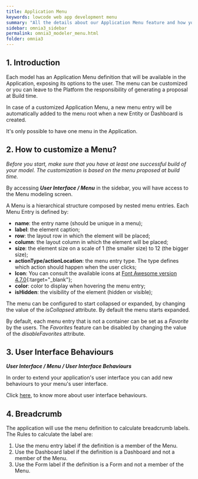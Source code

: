 ```yaml
---
title: Application Menu
keywords: lowcode web app development menu
summary: "All the details about our Application Menu feature and how you can build custom menus for your web applications."
sidebar: omnia3_sidebar
permalink: omnia3_modeler_menu.html
folder: omnia3
---
```


## 1. Introduction

Each model has an Application Menu definition that will be available in the Application, exposing its options to the user.
The menu can be customized or you can leave to the Platform the responsibility of generating a proposal at Build time.

In case of a customized Application Menu, a new menu entry will be automatically added to the menu root when a new Entity or Dashboard is created.

It's only possible to have one menu in the Application.

## 2. How to customize a Menu?

_Before you start, make sure that you have at least one successful build of your model. The customization is based on the menu proposed at build time._

By accessing **_User Interface / Menu_** in the sidebar, you will have access to the Menu modeling screen.

A Menu is a hierarchical structure composed by nested menu entries. Each Menu Entry is defined by:

- **name**: the entry name (should be unique in a menu);
- **label**: the element caption;
- **row**: the layout row in which the element will be placed;
- **column**: the layout column in which the element will be placed;
- **size**: the element size on a scale of 1 (the smaller size) to 12 (the bigger size);
- **actionType/actionLocation**: the menu entry type. The type defines which action should happen when the user clicks;
- **Icon**: You can consult the available icons at [Font Awesome version 4.7.0](https://fontawesome.com/v4.7.0/){:target="\_blank"};
- **color**: color to display when hovering the menu entry;
- **isHidden**: the visibility of the element (hidden or visible);

The menu can be configured to start collapsed or expanded, by changing the value of the _isCollapsed_ attribute. By default the menu starts expanded.

By default, each menu entry that is not a container can be set as a _Favorite_ by the users. The _Favorites_ feature can be disabled by changing the value of the _disableFavorites_ attribute.

## 3. User Interface Behaviours

**_User Interface / Menu / User Interface Behaviours_**

In order to extend your application's user interface you can add new behaviours to your menu's user interface.

Click [here](omnia3_modeler_uibehaviours.html), to know more about user interface behaviours.

## 4. Breadcrumb

The application will use the menu definition to calculate breadcrumb labels. The Rules to calculate the label are:

1.  Use the menu entry label if the definition is a member of the Menu.
2.  Use the Dashboard label if the definition is a Dashboard and not a member of the Menu.
3.  Use the Form label if the definition is a Form and not a member of the Menu.
